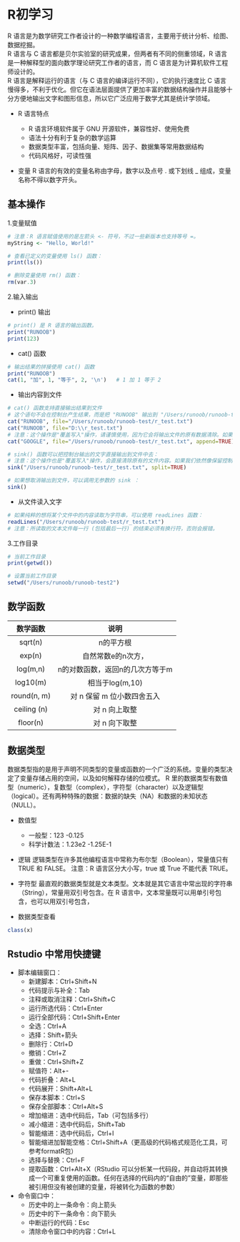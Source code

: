 # R初学习

R 语言是为数学研究工作者设计的一种数学编程语言，主要用于统计分析、绘图、数据挖掘。  
R 语言与 C 语言都是贝尔实验室的研究成果，但两者有不同的侧重领域，R 语言是一种解释型的面向数学理论研究工作者的语言，而 C 语言是为计算机软件工程师设计的。  
R 语言是解释运行的语言（与 C 语言的编译运行不同），它的执行速度比 C 语言慢得多，不利于优化。但它在语法层面提供了更加丰富的数据结构操作并且能够十分方便地输出文字和图形信息，所以它广泛应用于数学尤其是统计学领域。

+ R 语言特点
	+ R 语言环境软件属于 GNU 开源软件，兼容性好、使用免费
	+ 语法十分有利于复杂的数学运算
	+ 数据类型丰富，包括向量、矩阵、因子、数据集等常用数据结构
	+ 代码风格好，可读性强

+ 变量
R 语言的有效的变量名称由字母，数字以及点号 . 或下划线 _ 组成，变量名称不得以数字开头。

## 基本操作
1.变量赋值
```R
# 注意：R 语言赋值使用的是左箭头 <- 符号，不过一些新版本也支持等号 =。
myString <- "Hello, World!"

# 查看已定义的变量使用 ls() 函数：
print(ls())

# 删除变量使用 rm() 函数：
rm(var.3)
```

2.输入输出
+ print() 输出
```R
# print() 是 R 语言的输出函数。
print("RUNOOB")
print(123)
```

+ cat() 函数
```R
# 输出结果的拼接使用 cat() 函数
print("RUNOOB")
cat(1, "加", 1, "等于", 2, '\n') 	# 1 加 1 等于 2
```

+ 输出内容到文件
```R
# cat() 函数支持直接输出结果到文件
# 这个语句不会在控制台产生结果，而是把 "RUNOOB" 输出到 "/Users/runoob/runoob-test/r_test.txt" 文件中去。file 参数可以是绝对路径或相对路径，建议使用绝对路径，
cat("RUNOOB", file="/Users/runoob/runoob-test/r_test.txt")
cat("RUNOOB", file="D:\\r_test.txt")
# 注意：这个操作是"覆盖写入"操作，请谨慎使用，因为它会将输出文件的原有数据清除。如果想"追加写入"，请不要忘记设置 append 参数：
cat("GOOGLE", file="/Users/runoob/runoob-test/r_test.txt", append=TRUE)

# sink() 函数可以把控制台输出的文字直接输出到文件中去：
# 注意：这个操作也是"覆盖写入"操作，会直接清除原有的文件内容。如果我们依然像保留控制台的输出，可以设置 split 属性：
sink("/Users/runoob/runoob-test/r_test.txt", split=TRUE)

# 如果想取消输出到文件，可以调用无参数的 sink ：
sink()
```

+ 从文件读入文字
```R
# 如果纯粹的想将某个文件中的内容读取为字符串，可以使用 readLines 函数：
readLines("/Users/runoob/runoob-test/r_test.txt")
# 注意：所读取的文本文件每一行 (包括最后一行) 的结束必须有换行符，否则会报错。
```

3.工作目录
```R
# 当前工作目录
print(getwd())

# 设置当前工作目录
setwd("/Users/runoob/runoob-test2")
```

## 数学函数
数学函数 |	说明
:--: | :--:
sqrt(n)	 |	n的平方根
exp(n)	 |	自然常数e的n次方，
log(m,n) |	n的对数函数，返回n的几次方等于m
log10(m) |	相当于log(m,10)
round(n, m) |	对 n 保留 m 位小数四舍五入
ceiling	(n) |	对 n 向上取整
floor(n) |	对 n 向下取整


## 数据类型
数据类型指的是用于声明不同类型的变量或函数的一个广泛的系统。变量的类型决定了变量存储占用的空间，以及如何解释存储的位模式。
R 里的数据类型有数值型（numeric），复数型（complex），字符型（character）以及逻辑型（logical）。还有两种特殊的数据：数据的缺失（NA）和数据的未知状态（NULL）。
+ 数值型
	+ 一般型：123 -0.125
	+ 科学计数法：1.23e2 -1.25E-1
+ 逻辑
逻辑类型在许多其他编程语言中常称为布尔型（Boolean），常量值只有 TRUE 和 FALSE。
注意：R 语言区分大小写，true 或 True 不能代表 TRUE。

+ 字符型
最直观的数据类型就是文本类型。文本就是其它语言中常出现的字符串（String），常量用双引号包含。在 R 语言中，文本常量既可以用单引号包含，也可以用双引号包含，

+ 数据类型查看
```R
class(x)
```

## Rstudio 中常用快捷键
+ 脚本编辑窗口：
	+ 新建脚本：Ctrl+Shift+N
	+ 代码提示与补全：Tab
	+ 注释或取消注释：Ctrl+Shift+C
	+ 运行所选代码：Ctrl+Enter
	+ 运行全部代码：Ctrl+Shift+Enter
	+ 全选：Ctrl+A
	+ 选择：Shift+箭头
	+ 删除行：Ctrl+D
	+ 撤销：Ctrl+Z
	+ 重做：Ctrl+Shift+Z
	+ 赋值符：Alt+-
	+ 代码折叠：Alt+L
	+ 代码展开：Shift+Alt+L
	+ 保存本脚本：Ctrl+S
	+ 保存全部脚本：Ctrl+Alt+S
	+ 增加缩进：选中代码后，Tab（可包括多行）
	+ 减小缩进：选中代码后，Shift+Tab
	+ 智能缩进：选中代码后，Ctrl+I
	+ 智能缩进加智能空格：Ctrl+Shift+A（更高级的代码格式规范化工具，可参考formatR包）
	+ 选择与替换：Ctrl+F
	+ 提取函数：Ctrl+Alt+X（RStudio 可以分析某一代码段，并自动将其转换成一个可重复使用的函数。任何在选择的代码内的“自由的”变量，即那些被引用但没有被创建的变量，将被转化为函数的参数）
+ 命令窗口中：
	+ 历史中的上一条命令：向上箭头
	+ 历史中的下一条命令：向下箭头
	+ 中断运行的代码：Esc
	+ 清除命令窗口中的内容：Ctrl+L













